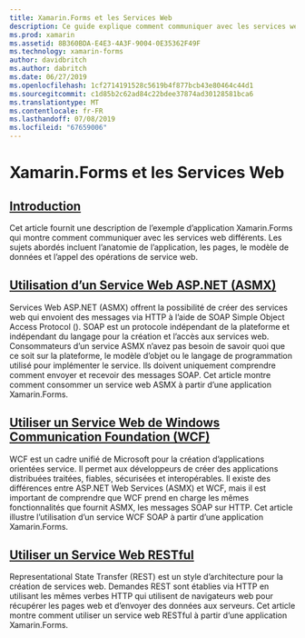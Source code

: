 ```yaml
---
title: Xamarin.Forms et les Services Web
description: Ce guide explique comment communiquer avec les services web différents pour fournir créer, lire, mettre à jour, fonctionnalités et de suppression (CRUD) pour une application Xamarin.Forms. Les sujets abordés incluent la communication avec les services ASMX, WCF services, services REST.
ms.prod: xamarin
ms.assetid: 8B360BDA-E4E3-4A3F-9004-0E35362F49F
ms.technology: xamarin-forms
author: davidbritch
ms.author: dabritch
ms.date: 06/27/2019
ms.openlocfilehash: 1cf2714191528c5619b4f877bcb43e80464c44d1
ms.sourcegitcommit: c1d85b2c62ad84c22bdee37874ad30128581bca6
ms.translationtype: MT
ms.contentlocale: fr-FR
ms.lasthandoff: 07/08/2019
ms.locfileid: "67659006"
---
```

# <a name="xamarinforms-and-web-services"></a>Xamarin.Forms et les Services Web

## <a name="introductionintroductionmd"></a>[Introduction](introduction.md)

Cet article fournit une description de l’exemple d’application Xamarin.Forms qui montre comment communiquer avec les services web différents. Les sujets abordés incluent l’anatomie de l’application, les pages, le modèle de données et l’appel des opérations de service web.

## <a name="consume-an-aspnet-web-service-asmxxamarin-formsdata-cloudweb-servicesasmxmd"></a>[Utilisation d’un Service Web ASP.NET (ASMX)](~/xamarin-forms/data-cloud/web-services/asmx.md)

Services Web ASP.NET (ASMX) offrent la possibilité de créer des services web qui envoient des messages via HTTP à l’aide de SOAP Simple Object Access Protocol (). SOAP est un protocole indépendant de la plateforme et indépendant du langage pour la création et l’accès aux services web. Consommateurs d’un service ASMX n’avez pas besoin de savoir quoi que ce soit sur la plateforme, le modèle d’objet ou le langage de programmation utilisé pour implémenter le service. Ils doivent uniquement comprendre comment envoyer et recevoir des messages SOAP. Cet article montre comment consommer un service web ASMX à partir d’une application Xamarin.Forms.

## <a name="consume-a-windows-communication-foundation-wcf-web-servicexamarin-formsdata-cloudweb-serviceswcfmd"></a>[Utiliser un Service Web de Windows Communication Foundation (WCF)](~/xamarin-forms/data-cloud/web-services/wcf.md)

WCF est un cadre unifié de Microsoft pour la création d’applications orientées service. Il permet aux développeurs de créer des applications distribuées traitées, fiables, sécurisées et interopérables. Il existe des différences entre ASP.NET Web Services (ASMX) et WCF, mais il est important de comprendre que WCF prend en charge les mêmes fonctionnalités que fournit ASMX, les messages SOAP sur HTTP. Cet article illustre l’utilisation d’un service WCF SOAP à partir d’une application Xamarin.Forms.

## <a name="consume-a-restful-web-servicexamarin-formsdata-cloudweb-servicesrestmd"></a>[Utiliser un Service Web RESTful](~/xamarin-forms/data-cloud/web-services/rest.md)

Representational State Transfer (REST) est un style d’architecture pour la création de services web. Demandes REST sont établies via HTTP en utilisant les mêmes verbes HTTP qui utilisent de navigateurs web pour récupérer les pages web et d’envoyer des données aux serveurs. Cet article montre comment utiliser un service web RESTful à partir d’une application Xamarin.Forms.
